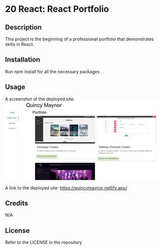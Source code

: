 # 20 React: React Portfolio

## Description

This project is the beginning of a professional portfolio that demonstrates skills in React.

## Installation

Run npm install for all the necessary packages

## Usage

A screenshot of the deployed site: ![image](/public/React%20Portfolio%20Screenshot.png)

A link to the deployed site: https://quincymaynor.netlify.app/

## Credits

N/A

## License

Refer to the LICENSE in the repository
